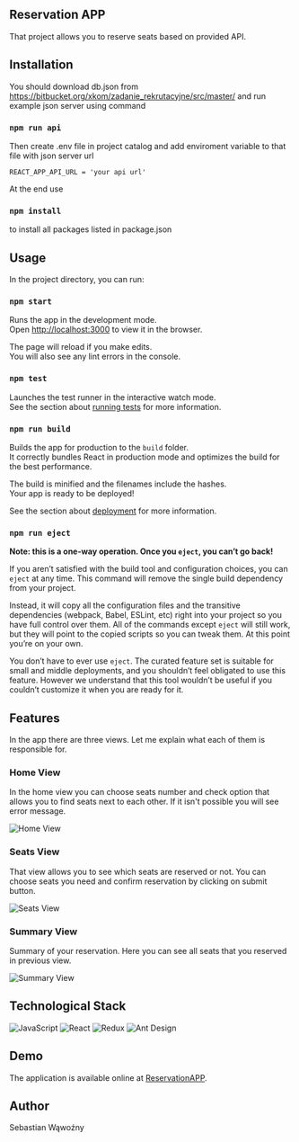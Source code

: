 ## Reservation APP
That project allows you to reserve seats based on provided API.

## Installation

You should download db.json from https://bitbucket.org/xkom/zadanie_rekrutacyjne/src/master/ and run example json server using command

### `npm run api`

Then create .env file in project catalog and add enviroment variable to that file with json server url

```
REACT_APP_API_URL = 'your api url'
```

At the end use

### `npm install`

to install all packages listed in package.json

## Usage

In the project directory, you can run:

### `npm start`

Runs the app in the development mode.\
Open [http://localhost:3000](http://localhost:3000) to view it in the browser.

The page will reload if you make edits.\
You will also see any lint errors in the console.

### `npm test`

Launches the test runner in the interactive watch mode.\
See the section about [running tests](https://facebook.github.io/create-react-app/docs/running-tests) for more information.

### `npm run build`

Builds the app for production to the `build` folder.\
It correctly bundles React in production mode and optimizes the build for the best performance.

The build is minified and the filenames include the hashes.\
Your app is ready to be deployed!

See the section about [deployment](https://facebook.github.io/create-react-app/docs/deployment) for more information.

### `npm run eject`

**Note: this is a one-way operation. Once you `eject`, you can’t go back!**

If you aren’t satisfied with the build tool and configuration choices, you can `eject` at any time. This command will remove the single build dependency from your project.

Instead, it will copy all the configuration files and the transitive dependencies (webpack, Babel, ESLint, etc) right into your project so you have full control over them. All of the commands except `eject` will still work, but they will point to the copied scripts so you can tweak them. At this point you’re on your own.

You don’t have to ever use `eject`. The curated feature set is suitable for small and middle deployments, and you shouldn’t feel obligated to use this feature. However we understand that this tool wouldn’t be useful if you couldn’t customize it when you are ready for it.

## Features
In the app there are three views. Let me explain what each of them is responsible for.

### Home View

In the home view you can choose seats number and check option that allows you to find seats next to each other. If it isn't possible you will see error message.

![Home View](https://i.ibb.co/yR520Vg/home-view.png)

### Seats View

That view allows you to see which seats are reserved or not. You can choose seats you need and confirm reservation by clicking on submit button.

![Seats View](https://i.ibb.co/6N8DVxn/seat-view.png)

### Summary View

Summary of your reservation. Here you can see all seats that you reserved in previous view.

![Summary View](https://i.ibb.co/y6Dqq5S/summary-view.png)

## Technological Stack

![JavaScript](https://img.shields.io/badge/-JavaScript-000?&logo=JavaScript&logoColor=ddc508)
![React](https://img.shields.io/badge/-React-000?&logo=React)
![Redux](https://img.shields.io/badge/-redux-000?&logo=redux)
![Ant Design](https://img.shields.io/badge/-antdesign-000?&logo=antdesign)

## Demo

The application is available online at [ReservationAPP](https://reservation-app-swawozny.netlify.app).

## Author
Sebastian Wąwoźny
